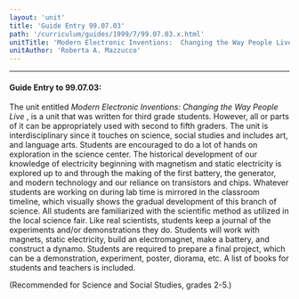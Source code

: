 ```yaml
---
layout: 'unit'
title: 'Guide Entry 99.07.03'
path: '/curriculum/guides/1999/7/99.07.03.x.html'
unitTitle: 'Modern Electronic Inventions:  Changing the Way People Live'
unitAuthor: 'Roberta A. Mazzucco'
---
```


<body>
<hr/>
 <h4>
  Guide Entry to 99.07.03:
 </h4>
 The unit entitled
 <i>
  Modern Electronic Inventions: Changing the Way People Live
 </i>
 , is a unit that was written for third grade students. However, all or parts of it can be appropriately used with second to fifth graders. The unit is interdisciplinary since it touches on science, social studies and includes art, and language arts. Students are encouraged to do a lot of hands on exploration in the science center. The historical development of our knowledge of electricity beginning with magnetism and static electricity is explored up to and through the making of the first battery, the generator, and modern technology and our reliance on transistors and chips. Whatever students are working on during lab time is mirrored in the classroom timeline, which visually shows the gradual development of this branch of science. All students are familiarized with the scientific method as utilized in the local science fair. Like real scientists, students keep a journal of the experiments and/or demonstrations they do. Students will work with magnets, static electricity, build an electromagnet, make a battery, and construct a dynamo. Students are required to prepare a final project, which can be a demonstration, experiment, poster, diorama, etc. A list of books for students and teachers is included.
 <p>
  (Recommended for Science and Social Studies, grades 2-5.)
 </p>

</body>
